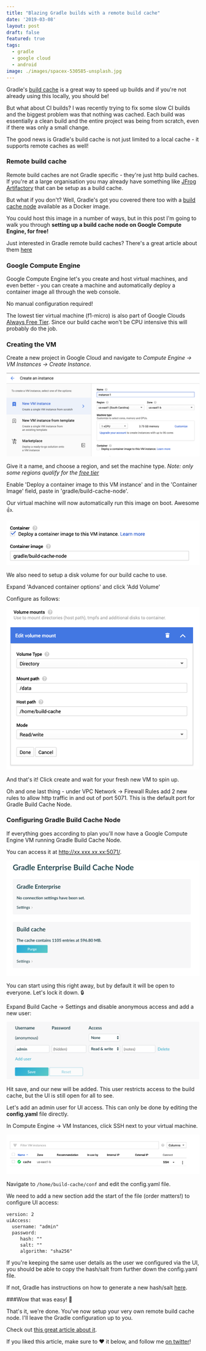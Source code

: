 ```yaml
---
title: "Blazing Gradle builds with a remote build cache"
date: '2019-03-08'
layout: post
draft: false
featured: true
tags:
  - gradle
  - google cloud
  - android
image: ./images/spacex-530585-unsplash.jpg
---
```


Gradle's [build cache](https://guides.gradle.org/using-build-cache/) is a great way to speed up builds and if you're not already using this locally, you should be!

But what about CI builds? I was recently trying to fix some slow CI builds and the biggest problem was that nothing was cached. Each build was essentially a clean build and the entire project was being from scratch, even if there was only a small change.

The good news is Gradle's build cache is not just limited to a local cache - it supports remote caches as well!

### Remote build cache

Remote build caches are not Gradle specific - they're just http build caches. If you're at a large organisation you may already have something like [JFrog Artifactory](https://jfrog.com/artifactory/) that can be setup as a build cache.

But what if you don't? Well, Gradle's got you covered there too with a [build cache node](https://docs.gradle.com/build-cache-node/) available as a Docker image. 

You could host this image in a number of ways, but in this post I'm going to walk you through **setting up a build cache node on Google Compute Engine, for free!**

Just interested in Gradle remote build caches? There's a great article about them [here](https://medium.com/@cesarmcferreira/using-gradle-build-cache-server-73d7680baf2a)

### Google Compute Engine

Google Compute Engine let's you create and host virtual machines, and even better - you can create a machine and automatically deploy a container image all through the web console. 

No manual configuration required!

The lowest tier virtual machine (f1-micro) is also part of Google Clouds [Always Free Tier](https://cloud.google.com/compute/pricing). Since our build cache won't be CPU intensive this will probably do the job.

### Creating the VM

Create a new project in Google Cloud and navigate to *Compute Engine -> VM Instances -> Create Instance*.

![Let's create our new virtual machine!](./images/build-cache/create-vm-instance.png)

Give it a name, and choose a region, and set the machine type.
*Note: only some regions qualify for the [free tier](https://cloud.google.com/compute/pricing)*

Enable 'Deploy a container image to this VM instance' and in the 'Container Image' field, paste in 'gradle/build-cache-node'.

Our virtual machine will now automatically run this image on boot. Awesome 👍.

![Configuring the container image](./images/build-cache/container-image.png)

We also need to setup a disk volume for our build cache to use.

Expand 'Advanced container options' and click 'Add Volume'

Configure as follows:

![Setup a disk volume](./images/build-cache/create-volume.png)

And that's it! Click create and wait for your fresh new VM to spin up.

Oh and one last thing - under VPC Network -> Firewall Rules add 2 new rules to allow http traffic in and out of port 5071. This is the default port for Gradle Build Cache Node.

### Configuring Gradle Build Cache Node

If everything goes according to plan you'll now have a Google Compute Engine VM running Gradle Build Cache Node.

You can access it at http://xx.xxx.xx.xx:5071/.

![Our very own remote build cache](./images/build-cache/build-cache-node.png)

You can start using this right away, but by default it will be open to everyone. Let's lock it down. 🔒

Expand Build Cache -> Settings and disable anonymous access and add a new user:

![Securing our build cache](./images/build-cache/build-cache-user.png)

Hit save, and our new will be added. This user restricts access to the build cache, but the UI is still open for all to see.

Let's add an admin user for UI access. This can only be done by editing the **config.yaml** file directly.

In Compute Engine -> VM Instances, click SSH next to your virtual machine.

![Connect to our VM over SSH](./images/build-cache/ssh-access.png)

Navigate to `/home/build-cache/conf` and edit the config.yaml file.

We need to add a new section add the start of the file (order matters!) to configure UI access:

```
version: 2
uiAccess:
  username: "admin"
  password:
     hash: ""
     salt: ""
     algorithm: "sha256"
```

If you're keeping the same user details as the user we configured via the UI, you should be able to copy the hash/salt from further down the config.yaml file.

If not, Gradle has instructions on how to generate a new hash/salt [here](https://docs.gradle.com/build-cache-node/#generating_password_hashes). 

###Wow that was easy! 🎉

That's it, we're done. You've now setup your very own remote build cache node. I'll leave the Gradle configuration up to you.

Check out [this great article about it](https://medium.com/@cesarmcferreira/using-gradle-build-cache-server-73d7680baf2a).



If you liked this article, make sure to ❤ it below, and follow me [on twitter](https://goo.gl/OgwlgJ)!